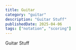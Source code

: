 ```yaml
---
title: Guitar
category: "guitar"
description: "Guitar Stuff"
publishedDate: 2025-04-06
tags: ["notation", "scoring"]
---
```


Guitar Stuff